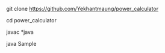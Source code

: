 git clone https://github.com/Yekhantmaung/power_calculator

cd power_calculator

javac *java

java Sample
